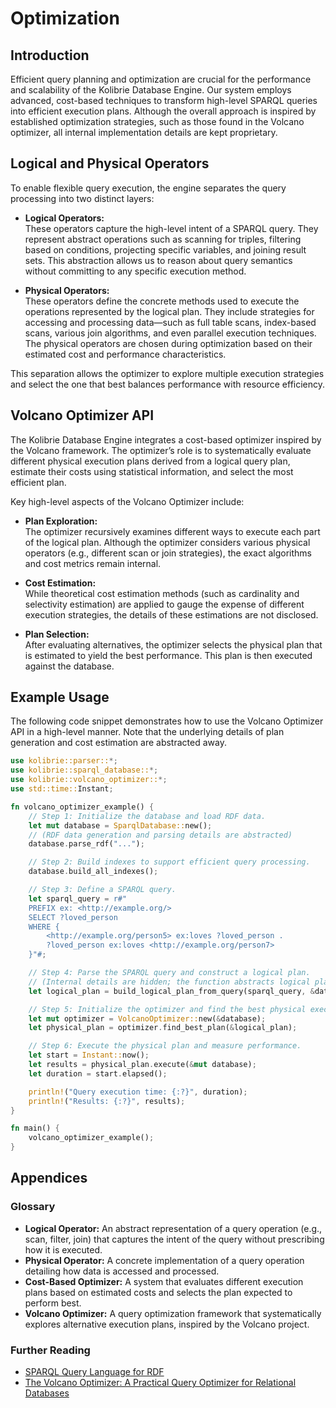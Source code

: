 # Optimization

## Introduction

Efficient query planning and optimization are crucial for the performance and scalability of the Kolibrie Database Engine. Our system employs advanced, cost-based techniques to transform high-level SPARQL queries into efficient execution plans. Although the overall approach is inspired by established optimization strategies, such as those found in the Volcano optimizer, all internal implementation details are kept proprietary.

## Logical and Physical Operators

To enable flexible query execution, the engine separates the query processing into two distinct layers:

- **Logical Operators:**  
  These operators capture the high-level intent of a SPARQL query. They represent abstract operations such as scanning for triples, filtering based on conditions, projecting specific variables, and joining result sets. This abstraction allows us to reason about query semantics without committing to any specific execution method.

- **Physical Operators:**  
  These operators define the concrete methods used to execute the operations represented by the logical plan. They include strategies for accessing and processing data—such as full table scans, index-based scans, various join algorithms, and even parallel execution techniques. The physical operators are chosen during optimization based on their estimated cost and performance characteristics.

This separation allows the optimizer to explore multiple execution strategies and select the one that best balances performance with resource efficiency.

## Volcano Optimizer API

The Kolibrie Database Engine integrates a cost-based optimizer inspired by the Volcano framework. The optimizer’s role is to systematically evaluate different physical execution plans derived from a logical query plan, estimate their costs using statistical information, and select the most efficient plan.

Key high-level aspects of the Volcano Optimizer include:

- **Plan Exploration:**  
  The optimizer recursively examines different ways to execute each part of the logical plan. Although the optimizer considers various physical operators (e.g., different scan or join strategies), the exact algorithms and cost metrics remain internal.

- **Cost Estimation:**  
  While theoretical cost estimation methods (such as cardinality and selectivity estimation) are applied to gauge the expense of different execution strategies, the details of these estimations are not disclosed.

- **Plan Selection:**  
  After evaluating alternatives, the optimizer selects the physical plan that is estimated to yield the best performance. This plan is then executed against the database.

## Example Usage

The following code snippet demonstrates how to use the Volcano Optimizer API in a high-level manner. Note that the underlying details of plan generation and cost estimation are abstracted away.

```rust
use kolibrie::parser::*;
use kolibrie::sparql_database::*;
use kolibrie::volcano_optimizer::*;
use std::time::Instant;

fn volcano_optimizer_example() {
    // Step 1: Initialize the database and load RDF data.
    let mut database = SparqlDatabase::new();
    // (RDF data generation and parsing details are abstracted)
    database.parse_rdf("...");

    // Step 2: Build indexes to support efficient query processing.
    database.build_all_indexes();

    // Step 3: Define a SPARQL query.
    let sparql_query = r#"
    PREFIX ex: <http://example.org/> 
    SELECT ?loved_person
    WHERE {
        <http://example.org/person5> ex:loves ?loved_person .
        ?loved_person ex:loves <http://example.org/person7>
    }"#;

    // Step 4: Parse the SPARQL query and construct a logical plan.
    // (Internal details are hidden; the function abstracts logical plan construction.)
    let logical_plan = build_logical_plan_from_query(sparql_query, &database);

    // Step 5: Initialize the optimizer and find the best physical execution plan.
    let mut optimizer = VolcanoOptimizer::new(&database);
    let physical_plan = optimizer.find_best_plan(&logical_plan);

    // Step 6: Execute the physical plan and measure performance.
    let start = Instant::now();
    let results = physical_plan.execute(&mut database);
    let duration = start.elapsed();

    println!("Query execution time: {:?}", duration);
    println!("Results: {:?}", results);
}

fn main() {
    volcano_optimizer_example();
}
```

## Appendices

### Glossary

- **Logical Operator:** An abstract representation of a query operation (e.g., scan, filter, join) that captures the intent of the query without prescribing how it is executed.
- **Physical Operator:** A concrete implementation of a query operation detailing how data is accessed and processed.
- **Cost-Based Optimizer:** A system that evaluates different execution plans based on estimated costs and selects the plan expected to perform best.
- **Volcano Optimizer:** A query optimization framework that systematically explores alternative execution plans, inspired by the Volcano project.

### Further Reading

- [SPARQL Query Language for RDF](https://www.w3.org/TR/sparql11-query/)
- [The Volcano Optimizer: A Practical Query Optimizer for Relational Databases](https://www.cs.toronto.edu/~rgrosse/courses/csc458-s12/readings/volcano.pdf)